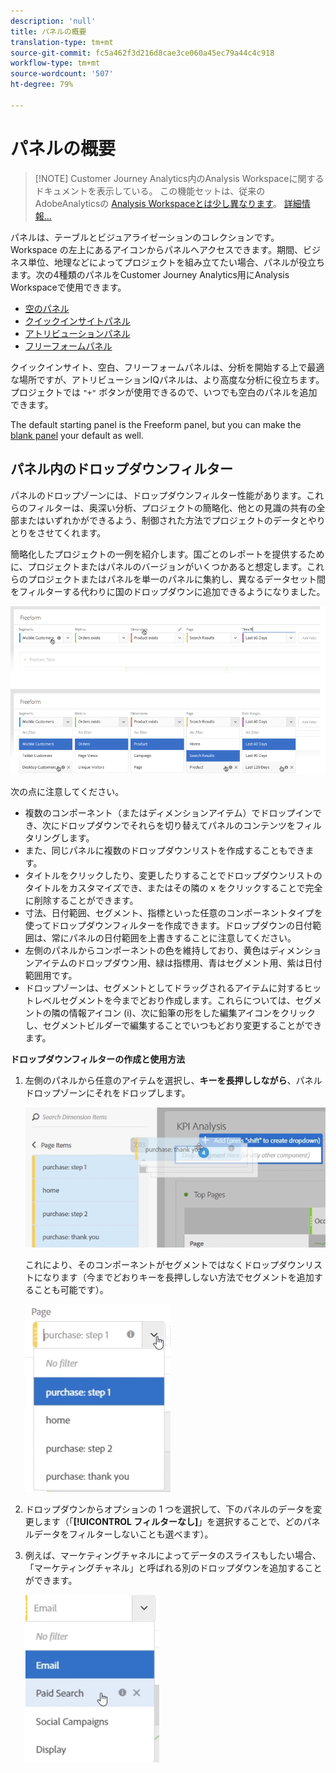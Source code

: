 ```yaml
---
description: 'null'
title: パネルの概要
translation-type: tm+mt
source-git-commit: fc5a462f3d216d8cae3ce060a45ec79a44c4c918
workflow-type: tm+mt
source-wordcount: '507'
ht-degree: 79%

---
```



# パネルの概要

>[!NOTE] Customer Journey Analytics内のAnalysis Workspaceに関するドキュメントを表示している。 この機能セットは、従来のAdobeAnalyticsの [Analysis Workspaceとは少し異なります](https://docs.adobe.com/content/help/ja-JP/analytics/analyze/analysis-workspace/home.html)。 [詳細情報...](/help/getting-started/cja-aa.md)

パネルは、テーブルとビジュアライゼーションのコレクションです。Workspace の左上にあるアイコンからパネルへアクセスできます。期間、ビジネス単位、地理などによってプロジェクトを組み立てたい場合、パネルが役立ちます。次の4種類のパネルをCustomer Journey Analytics用にAnalysis Workspaceで使用できます。

* [空のパネル](blank-panel.md)
* [クイックインサイトパネル](quickinsight.md)
* [アトリビューションパネル](attribution.md)
* [フリーフォームパネル](freeform-panel.md)

クイックインサイト、空白、フリーフォームパネルは、分析を開始する上で最適な場所ですが、アトリビューションIQパネルは、より高度な分析に役立ちます。 プロジェクトでは `"+"` ボタンが使用できるので、いつでも空白のパネルを追加できます。

The default starting panel is the Freeform panel, but you can make the [blank panel](/help/analysis-workspace/c-panels/blank-panel.md) your default as well.

## パネル内のドロップダウンフィルター

パネルのドロップゾーンには、ドロップダウンフィルター性能があります。これらのフィルターは、奥深い分析、プロジェクトの簡略化、他との見識の共有の全部またはいずれかができるよう、制御された方法でプロジェクトのデータとやりとりをさせてくれます。

簡略化したプロジェクトの一例を紹介します。国ごとのレポートを提供するために、プロジェクトまたはパネルのバージョンがいくつかあると想定します。これらのプロジェクトまたはパネルを単一のパネルに集約し、異なるデータセット間をフィルターする代わりに国のドロップダウンに追加できるようになりました。

![](assets/dropdowns.png)

次の点に注意してください。

* 複数のコンポーネント（またはディメンションアイテム）でドロップインでき、次にドロップダウンでそれらを切り替えてパネルのコンテンツをフィルタリングします。
* また、同じパネルに複数のドロップダウンリストを作成することもできます。
* タイトルをクリックしたり、変更したりすることでドロップダウンリストのタイトルをカスタマイズでき、またはその隣の x をクリックすることで完全に削除することができます。
* 寸法、日付範囲、セグメント、指標といった任意のコンポーネントタイプを使ってドロップダウンフィルターを作成できます。ドロップダウンの日付範囲は、常にパネルの日付範囲を上書きすることに注意してください。
* 左側のパネルからコンポーネントの色を維持しており、黄色はディメンションアイテムのドロップダウン用、緑は指標用、青はセグメント用、紫は日付範囲用です。
* ドロップゾーンは、セグメントとしてドラッグされるアイテムに対するヒットレベルセグメントを今までどおり作成します。これらについては、セグメントの隣の情報アイコン (i)、次に鉛筆の形をした編集アイコンをクリックし、セグメントビルダーで編集することでいつもどおり変更することができます。

**ドロップダウンフィルターの作成と使用方法**

1. 左側のパネルから任意のアイテムを選択し、**キーを長押ししながら**、パネルドロップゾーンにそれをドロップします。

   ![](assets/create_dropdown.png)

   これにより、そのコンポーネントがセグメントではなくドロップダウンリストになります（今までどおりキーを長押ししない方法でセグメントを追加することも可能です）。

   ![](assets/dropdown.png)

1. ドロップダウンからオプションの 1 つを選択して、下のパネルのデータを変更します（「**[!UICONTROL フィルターなし]**」を選択することで、どのパネルデータをフィルターしないことも選べます）。
1. 例えば、マーケティングチャネルによってデータのスライスもしたい場合、「マーケティングチャネル」と呼ばれる別のドロップダウンを追加することができます。

   ![](assets/mc_dropdown.png)

